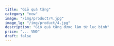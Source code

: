 ```yaml
---
title: "Giỏ quà tặng"
category: "new" 
image: "/img/product/4.jpg"
image_lg: "/img/product/4.jpg"
description: "Giỏ quà tặng được làm từ lục bình"
price: "... VNĐ"
draft: false
---
```

